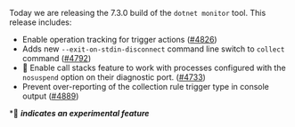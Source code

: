 Today we are releasing the 7.3.0 build of the `dotnet monitor` tool. This release includes:

- Enable operation tracking for trigger actions ([#4826](https://github.com/dotnet/dotnet-monitor/pull/4826))
- Adds new `--exit-on-stdin-disconnect` command line switch to `collect` command ([#4792](https://github.com/dotnet/dotnet-monitor/pull/4792))
- 🔬 Enable call stacks feature to work with processes configured with the `nosuspend` option on their diagnostic port. ([#4733](https://github.com/dotnet/dotnet-monitor/pull/4733))
- Prevent over-reporting of the collection rule trigger type in console output ([#4889](https://github.com/dotnet/dotnet-monitor/pull/4889))

\*🔬 **_indicates an experimental feature_**